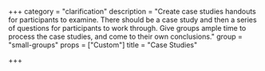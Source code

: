 +++
category = "clarification"
description = "Create case studies handouts for participants to examine. There should be a case study and then a series of questions for participants to work through. Give groups ample time to process the case studies, and come to their own conclusions."
group = "small-groups"
props = ["Custom"]
title = "Case Studies"

+++
